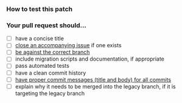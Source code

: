 <!--
If your pull request is targeting the legacy (second oldest release branch), explain why this patch is so important that
it needs to go into the legacy and can not go just into stable or develop.
-->

<!--
Explain what this pull request does.  If this fixes a bug, also explain how to reproduce the issue.
-->

### How to test this patch

<!--
Explain how to test this patch. If this requires a particular set-up or configuration, explain that as well and provide
the necessary configuration if possible. The easier it is for others to test the patch, the faster this will get
reviewed and merged.
-->


### Your pull request should…

* [ ] have a concise title
* [ ] [close an accompanying issue](https://docs.opencast.org/develop/developer/#participate/development-process/#automatically-closing-issues-when-a-pr-is-merged) if one exists
* [ ] [be against the correct branch](https://docs.opencast.org/develop/developer/development-process#acceptance-criteria-for-patches-in-different-versions)
* [ ] include migration scripts and documentation, if appropriate
* [ ] pass automated tests
* [ ] have a clean commit history
* [ ] [have proper commit messages (title and body) for all commits](https://medium.com/@steveamaza/e028865e5791)
* [ ] explain why it needs to be merged into the legacy branch, if it is targeting the legacy branch
